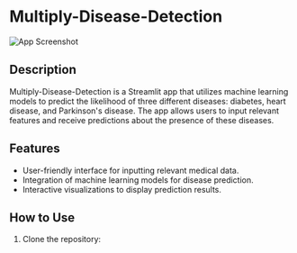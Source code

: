 # Multiply-Disease-Detection


![App Screenshot](mmd.jpg)

## Description

Multiply-Disease-Detection is a Streamlit app that utilizes machine learning models to predict the likelihood of three different diseases: diabetes, heart disease, and Parkinson's disease. The app allows users to input relevant features and receive predictions about the presence of these diseases.

## Features

- User-friendly interface for inputting relevant medical data.
- Integration of machine learning models for disease prediction.
- Interactive visualizations to display prediction results.

## How to Use

1. Clone the repository:

